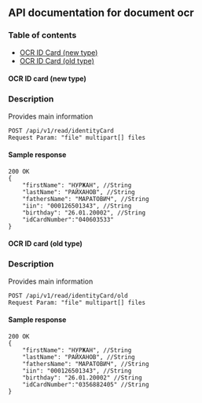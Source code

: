 ## API documentation for document ocr
### Table of contents
- [OCR ID Card (new type)](#ocr-id-card-new-type)
- [OCR ID Card (old type)](#ocr-id-card-old-type)



#### OCR ID card (new type)
### Description
Provides main information  
```
POST /api/v1/read/identityCard
Request Param: "file" multipart[] files
```


#### Sample response
```
200 OK
{
    "firstName": "НУРЖАН", //String
    "lastName": "РАЙХАНОВ", //String
    "fathersName": "МАРАТОВИЧ", //String
    "iin": "000126501343", //String
    "birthday": "26.01.20002", //String
    "idCardNumber":"040603533"
}
```



#### OCR ID card (old type)
### Description
Provides main information
```
POST /api/v1/read/identityCard/old
Request Param: "file" multipart[] files
```


#### Sample response
```
200 OK
{
    "firstName": "НУРЖАН", //String
    "lastName": "РАЙХАНОВ", //String
    "fathersName": "МАРАТОВИЧ", //String
    "iin": "000126501343", //String 
    "birthday": "26.01.20002" //String
    "idCardNumber":"0356882405" //String
}
```


